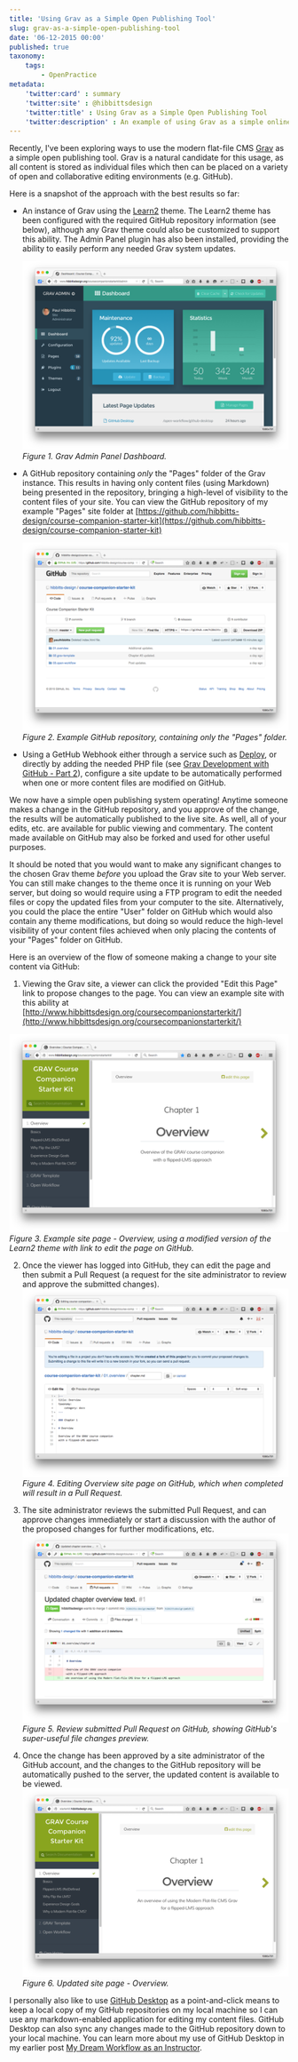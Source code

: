 ```yaml
---
title: 'Using Grav as a Simple Open Publishing Tool'
slug: grav-as-a-simple-open-publishing-tool
date: '06-12-2015 00:00'
published: true
taxonomy:
    tags:
        - OpenPractice
metadata:
    'twitter:card' : summary
    'twitter:site' : @hibbittsdesign
    'twitter:title' : Using Grav as a Simple Open Publishing Tool
    'twitter:description' : An example of using Grav as a simple online publishing tool.
---
```


Recently, I've been exploring ways to use the modern flat-file CMS [Grav](http://getgrav.org/) as a simple open publishing tool. Grav is a natural candidate for this usage, as all content is stored as individual files which then can be placed on a variety of open and collaborative editing environments (e.g. GitHub).

Here is a snapshot of the approach with the best results so far:

* An instance of Grav using the [Learn2](http://getgrav.org/downloads/themes) theme. The Learn2 theme has been configured with the required GitHub repository information (see below), although any Grav theme could also be customized to support this ability. The Admin Panel plugin has also been installed, providing the ability to easily perform any needed Grav system updates.

  ![Grav Admin Panel Dashboard](dashboard.png)  
  _Figure 1. Grav Admin Panel Dashboard._

* A GitHub repository containing _only_ the "Pages" folder of the Grav instance. This results in having only content files (using Markdown) being presented in the repository, bringing a high-level of visibility to the content files of your site. You can view the GitHub repository of my example "Pages" site folder at [https://github.com/hibbitts-design/course-companion-starter-kit](https://github.com/hibbitts-design/course-companion-starter-kit)  

  ![Example GitHub repository](course-companion-starter-kit-github.png)  
  _Figure 2. Example GitHub repository, containing only the "Pages" folder._

* Using a GetHub Webhook either through a service such as [Deploy](https://www.deployhq.com/), or directly by adding the needed PHP file (see [Grav Development with GitHub - Part 2](http://getgrav.org/blog/developing-with-github-part-2)), configure a site update to be automatically performed when one or more content files are modified on GitHub.

We now have a simple open publishing system operating! Anytime someone makes a change in the GitHub repository, and you approve of the change, the results will be automatically published to the live site. As well, all of your edits, etc. are available for public viewing and commentary. The content made available on GitHub may also be forked and used for other useful purposes.

It should be noted that you would want to make any significant changes to the chosen Grav theme  _before_ you upload the Grav site to your Web server. You can still make changes to the theme once it is running on your Web server, but doing so would require using a FTP program to edit the needed files or copy the updated files from your computer to the site. Alternatively, you could the place the entire "User" folder on GitHub which would also contain any theme modifications, but doing so would reduce the high-level visibility of your content files achieved when only placing the contents of your "Pages" folder on GitHub.

Here is an overview of the flow of someone making a change to your site content via GitHub:

1. Viewing the Grav site, a viewer can click the provided "Edit this Page" link to propose changes to the page. You can view an example site with this ability at [http://www.hibbittsdesign.org/coursecompanionstarterkit/](http://www.hibbittsdesign.org/coursecompanionstarterkit/)  

  ![Example site page - Overview](Overview.png)  
  _Figure 3. Example site page - Overview, using a modified version of the Learn2 theme with link to edit the page on GitHub._

2. Once the viewer has logged into GitHub, they can edit the page and then submit a Pull Request (a request for the site administrator to review and approve the submitted changes).
  ![Editing Overview site page on GitHub](Editing.png)  
  _Figure 4. Editing Overview site page on GitHub, which when completed will result in a Pull Request._

3. The site administrator reviews the submitted Pull Request, and can approve changes immediately or start a discussion with the author of the proposed changes for further modifications, etc.
  ![Review submitted Pull Request on GitHub](PullRequest.png)  
  _Figure 5. Review submitted Pull Request on GitHub, showing GitHub's super-useful file changes preview._

4. Once the change has been approved by a site administrator of the GitHub account, and the changes to the GitHub repository will be automatically pushed to the server, the updated content is available to be viewed.
  ![Updated site page - Overview](UpdatedOverview.png)  
  _Figure 6. Updated site page - Overview._

I personally also like to use [GitHub Desktop](https://desktop.github.com/) as a point-and-click means to keep a local copy of my GitHub repositories on my local machine so I can use any markdown-enabled application for editing my content files. GitHub Desktop can also sync any changes made to the GitHub repository down to your local machine. You can learn more about my use of GitHub Desktop in my earlier post [My Dream Workflow as an Instructor](http://hibbittsdesign.org/blog/my-dream-workflow-as-an-instructor).
